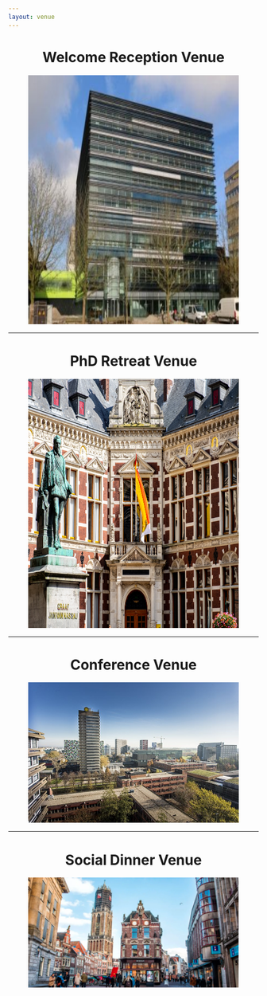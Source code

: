 ```yaml
---
layout: venue
---
```


<div>
    <h1 class="display-5" style="text-align: center;">
        Welcome Reception Venue
    </h1>
    <figure>
        <img src="/assets/images/kbg.jpg" alt="" style="max-width: 100%;
        height: 500px; width: 500px;">
    </figure>
    <hr>
    <h1 class="display-5" style="text-align: center;">
        PhD Retreat Venue 
    </h1>
    <figure>
        <img src="/assets/images/center.jpg" alt="" style="max-width: 100%;
        height: 500px; width: 500px;">
    </figure>
    <hr>
    <h1 class="display-5" style="text-align: center;">
        Conference Venue
    </h1>
    <figure>
        <img src="/assets/images/sciencepark.jpg" alt="" style="max-width: 100%;
        height: auto;">
    </figure>
        <hr>
    <h1 class="display-5" style="text-align: center;">
        Social Dinner Venue
    </h1>
    <figure>
        <img src="/assets/images/utrecht.png" alt="" style="max-width: 100%;
        height: auto;">
    </figure>
</div>
